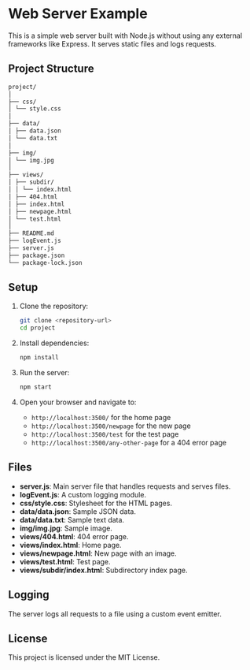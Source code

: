 # Web Server Example

This is a simple web server built with Node.js without using any external frameworks like Express. 
It serves static files and logs requests.

## Project Structure
```sh
project/
│
├── css/
│ └── style.css
│
├── data/
│ ├── data.json
│ └── data.txt
│
├── img/
│ └── img.jpg
│
├── views/
│ ├── subdir/
│ │ └── index.html
│ ├── 404.html
│ ├── index.html
│ ├── newpage.html
│ └── test.html
│
├── README.md
├── logEvent.js
├── server.js
├── package.json
└── package-lock.json
```
## Setup

1. Clone the repository:
    ```sh
    git clone <repository-url>
    cd project
    ```

2. Install dependencies:
    ```sh
    npm install
    ```

3. Run the server:
    ```sh
    npm start
    ```

4. Open your browser and navigate to:
    - `http://localhost:3500/` for the home page
    - `http://localhost:3500/newpage` for the new page
    - `http://localhost:3500/test` for the test page
    - `http://localhost:3500/any-other-page` for a 404 error page

## Files

- **server.js**: Main server file that handles requests and serves files.
- **logEvent.js**: A custom logging module.
- **css/style.css**: Stylesheet for the HTML pages.
- **data/data.json**: Sample JSON data.
- **data/data.txt**: Sample text data.
- **img/img.jpg**: Sample image.
- **views/404.html**: 404 error page.
- **views/index.html**: Home page.
- **views/newpage.html**: New page with an image.
- **views/test.html**: Test page.
- **views/subdir/index.html**: Subdirectory index page.

## Logging

The server logs all requests to a file using a custom event emitter.

## License

This project is licensed under the MIT License.
